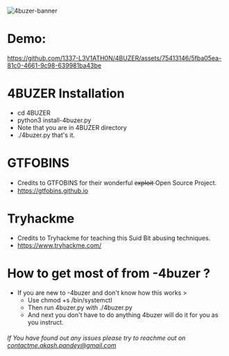 ![4buzer-banner](https://user-images.githubusercontent.com/75413146/126469557-d43843aa-b842-4f6d-951a-8795fcc708e0.png)

# Demo:

https://github.com/1337-L3V1ATH0N/4BUZER/assets/75413146/5fba05ea-81c0-4661-9c98-639981ba43be

# 4BUZER Installation

- cd 4BUZER 
- python3 install-4buzer.py
- Note that you are in 4BUZER directory
- ./4buzer.py that's it.

# GTFOBINS

- Credits to GTFOBINS for their wonderful e̶x̶p̶l̶o̶i̶t̶  Open Source Project.
- https://gtfobins.github.io

# Tryhackme

- Credits to Tryhackme for teaching this Suid Bit abusing techniques.
- https://www.tryhackme.com/

# How to get most of from -4buzer ?

- If you are new to -4buzer and don't know how this works >
  - Use chmod +s /bin/systemctl
  - Then run 4buzer.py with ./4buzer.py
  - And next you don't have to do anything 4buzer will do it for you as you instruct.
###### If You have found out any issues please try to reachme out on contactme.akash.pandey@gmail.com ######




